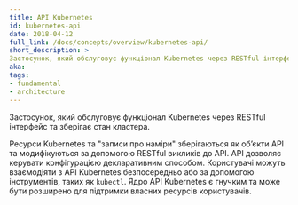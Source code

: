 ```yaml
---
title: API Kubernetes
id: kubernetes-api
date: 2018-04-12
full_link: /docs/concepts/overview/kubernetes-api/
short_description: >
Застосунок, який обслуговує функціонал Kubernetes через RESTful інтерфейс та зберігає стан кластера.
aka: 
tags:
- fundamental
- architecture
---
```

 Застосунок, який обслуговує функціонал Kubernetes через RESTful інтерфейс та зберігає стан кластера.

<!--more--> 

Ресурси Kubernetes та "записи про наміри" зберігаються як обʼєкти API та модифікуються за допомогою RESTful викликів до API. API дозволяє керувати конфігурацією декларативним способом. Користувачі можуть взаємодіяти з API Kubernetes безпосередньо або за допомогою інструментів, таких як `kubectl`. Ядро API Kubernetes є гнучким та може бути розширено для підтримки власних ресурсів користувачів.

